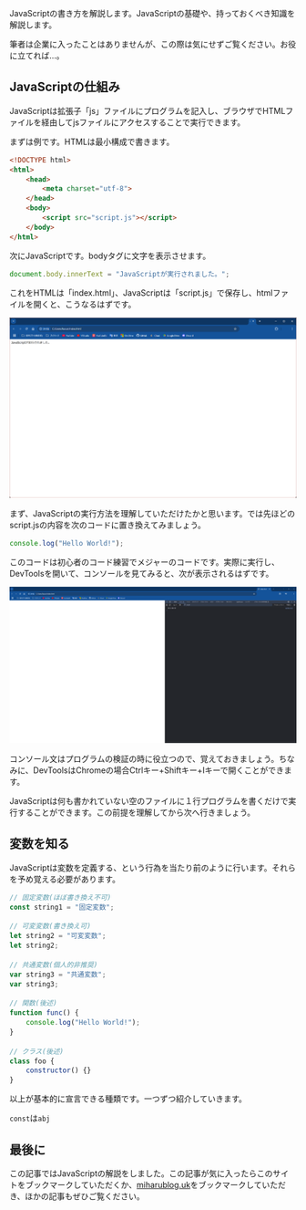 JavaScriptの書き方を解説します。JavaScriptの基礎や、持っておくべき知識を解説します。

筆者は企業に入ったことはありませんが、この際は気にせずご覧ください。お役に立てれば...。

## JavaScriptの仕組み
JavaScriptは拡張子「js」ファイルにプログラムを記入し、ブラウザでHTMLファイルを経由してjsファイルにアクセスすることで実行できます。

まずは例です。HTMLは最小構成で書きます。

```html
<!DOCTYPE html>
<html>
    <head>
        <meta charset="utf-8">
    </head>
    <body>
        <script src="script.js"></script>
    </body>
</html>
```

次にJavaScriptです。bodyタグに文字を表示させます。
```js
document.body.innerText = "JavaScriptが実行されました。";
```

これをHTMLは「index.html」、JavaScriptは「script.js」で保存し、htmlファイルを開くと、こうなるはずです。

![JavaScriptを実行したブラウザの画面](./1.png)

まず、JavaScriptの実行方法を理解していただけたかと思います。では先ほどのscript.jsの内容を次のコードに置き換えてみましょう。
```js
console.log("Hello World!");
```
このコードは初心者のコード練習でメジャーのコードです。実際に実行し、DevToolsを開いて、コンソールを見てみると、次が表示されるはずです。

![JavaScriptを実行したブラウザの画面](./2.png)

コンソール文はプログラムの検証の時に役立つので、覚えておきましょう。ちなみに、DevToolsはChromeの場合Ctrlキー+Shiftキー+Iキーで開くことができます。

JavaScriptは何も書かれていない空のファイルに１行プログラムを書くだけで実行することができます。この前提を理解してから次へ行きましょう。

## 変数を知る
JavaScriptは変数を定義する、という行為を当たり前のように行います。それらを予め覚える必要があります。
```js
// 固定変数(ほぼ書き換え不可)
const string1 = "固定変数";

// 可変変数(書き換え可)
let string2 = "可変変数";
let string2;

// 共通変数(個人的非推奨)
var string3 = "共通変数";
var string3;

// 関数(後述)
function func() {
    console.log("Hello World!");
}

// クラス(後述)
class foo {
    constructor() {}
}
```
以上が基本的に宣言できる種類です。一つずつ紹介していきます。

`const`は`abj`

## 最後に
この記事ではJavaScriptの解説をしました。この記事が気に入ったらこのサイトをブックマークしていただくか、[miharublog.uk](https://miharublog.uk)をブックマークしていただき、ほかの記事もぜひご覧ください。
